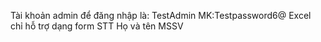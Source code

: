 Tài khoản admin để đăng nhập là:
TestAdmin
MK:Testpassword6@
Excel chỉ hỗ trợ dạng form STT Họ và tên MSSV
